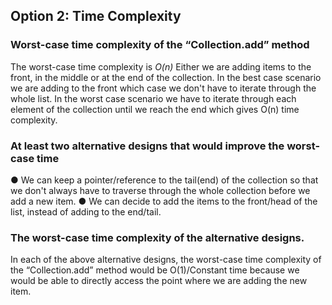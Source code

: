 ## Option 2: Time Complexity

### Worst-case time complexity of the “Collection.add” method
The worst-case time complexity is *O(n)*
Either we are adding items to the front, in the middle or at the end of the collection. In the best case scenario we are adding to the front which case we don't have to iterate through the whole list. In the worst case scenario we have to iterate through each element of the collection until we reach the end which gives O(n) time complexity.  

### At least two alternative designs that would improve the worst-case time

●  We can keep a pointer/reference to the tail(end) of the collection so that we don't always have to traverse through the whole collection before we add a new item.
● We can decide to add the items to the front/head of the list, instead of adding to the end/tail.


### The worst-case time complexity of the alternative designs.
In each of the above alternative designs, the worst-case time complexity of the “Collection.add” method would be O(1)/Constant time because we would be able to directly access the point where we are adding the new item.
